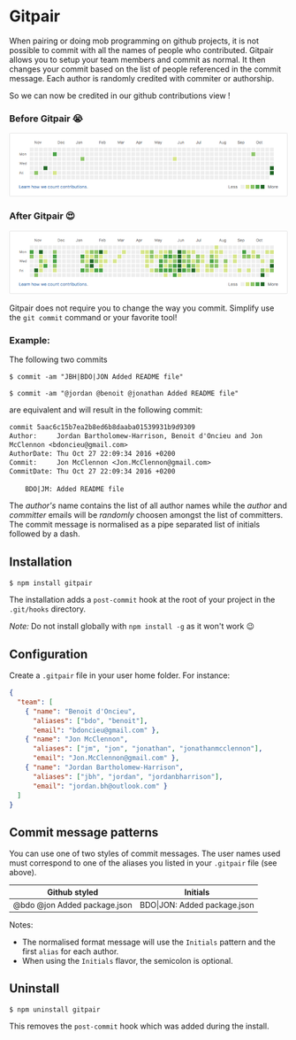 # Gitpair

When pairing or doing mob programming on github projects, it is not possible to commit with all the names of people who contributed. 
Gitpair allows you to setup your team members and commit as normal. 
It then changes your commit based on the list of people referenced in the commit message.
Each author is randomly credited with commiter or authorship.

So we can now be credited in our github contributions view !

### Before Gitpair :sob:
![before](https://github.com/bdo/gitpair/raw/master/docs/before-gitpair.png)

### After Gitpair :heart_eyes:
![after](https://github.com/bdo/gitpair/raw/master/docs/after-gitpair.png)

Gitpair does not require you to change the way you commit. Simplify use the `git commit` command or your favorite tool! 

### Example:
The following two commits
```
$ commit -am "JBH|BDO|JON Added README file"
```
```
$ commit -am "@jordan @benoit @jonathan Added README file"
```
are equivalent and will result in the following commit:
```
commit 5aac6c15b7ea2b8ed6b8daaba01539931b9d9309
Author:     Jordan Bartholomew-Harrison, Benoit d'Oncieu and Jon McClennon <bdoncieu@gmail.com>
AuthorDate: Thu Oct 27 22:09:34 2016 +0200
Commit:     Jon McClennon <Jon.McClennon@gmail.com>
CommitDate: Thu Oct 27 22:09:34 2016 +0200

    BDO|JM: Added README file
```

The _author's_ name contains the list of all author names while the _author_ and _committer_ emails will be *randomly* choosen amongst the list of committers. The commit message is normalised as a pipe separated list of  initials followed by a dash. 

## Installation

```
$ npm install gitpair
```
The installation adds a `post-commit` hook at the root of your project in the `.git/hooks` directory.

*Note:* Do not install globally with `npm install -g` as it won't work :wink:

## Configuration

Create a `.gitpair` file in your user home folder. For instance:

```json
{
  "team": [
    { "name": "Benoit d'Oncieu",             
      "aliases": ["bdo", "benoit"],
      "email": "bdoncieu@gmail.com" },
    { "name": "Jon McClennon",
      "aliases": ["jm", "jon", "jonathan", "jonathanmcclennon"],   
      "email": "Jon.McClennon@gmail.com" },
    { "name": "Jordan Bartholomew-Harrison", 
      "aliases": ["jbh", "jordan", "jordanbharrison"], 
      "email": "jordan.bh@outlook.com" }
  ]
}
```

## Commit message patterns

You can use one of two styles of commit messages. The user names used must correspond to one of the aliases you listed in your `.gitpair` file (see above).

| Github styled | Initials |
| --- | --- |
| @bdo @jon Added package.json | BDO\|JON: Added package.json |

Notes:
- The normalised format message will use the `Initials` pattern and the first `alias` for each author.
- When using the `Initials` flavor, the semicolon is optional.

## Uninstall

```
$ npm uninstall gitpair
```
This removes the `post-commit` hook which was added during the install.
